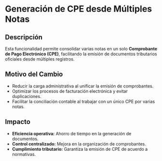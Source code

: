 # Generación de CPE desde Múltiples Notas

## Descripción  
Esta funcionalidad permite consolidar varias notas en un solo **Comprobante de Pago Electrónico (CPE)**, facilitando la emisión de documentos tributarios oficiales desde múltiples registros.

## Motivo del Cambio  
- Reducir la carga administrativa al unificar la emisión de comprobantes.  
- Optimizar los procesos de facturación electrónica y evitar duplicaciones.  
- Facilitar la conciliación contable al trabajar con un único CPE por varias notas.

## Impacto  
- **Eficiencia operativa:** Ahorro de tiempo en la generación de documentos.  
- **Control centralizado:** Mejora en la organización de comprobantes.  
- **Cumplimiento tributario:** Garantiza la emisión de CPE de acuerdo a normativas.

